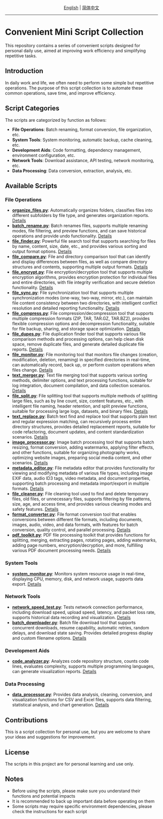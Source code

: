 <p align="center">
  <a href="./README_EN.md">English</a> |
  <a href="./README.md">简体中文</a> 
</p>

----

# Convenient Mini Script Collection

This repository contains a series of convenient scripts designed for personal daily use, aimed at improving work efficiency and simplifying repetitive tasks.

## Introduction

In daily work and life, we often need to perform some simple but repetitive operations. The purpose of this script collection is to automate these common operations, save time, and improve efficiency.

## Script Categories

The scripts are categorized by function as follows:

- **File Operations**: Batch renaming, format conversion, file organization, etc.
- **System Tools**: System monitoring, automatic backup, cache cleaning, etc.
- **Development Aids**: Code formatting, dependency management, environment configuration, etc.
- **Network Tools**: Download assistance, API testing, network monitoring, etc.
- **Data Processing**: Data conversion, extraction, analysis, etc.

## Available Scripts

### File Operations

- **[organize_files.py](file_operations/organize_files.py)**: Automatically organizes folders, classifies files into different subfolders by file type, and generates organization reports. [Details](file_operations/README_EN.md)
- **[batch_rename.py](file_operations/batch_rename.py)**: Batch renames files, supports multiple renaming modes, file filtering, and preview functions, and can save historical operations and provide undo functionality. [Details](file_operations/README_EN.md)
- **[file_finder.py](file_operations/file_finder.py)**: Powerful file search tool that supports searching for files by name, content, size, date, etc., and provides various sorting and output format options. [Details](file_operations/README_EN.md)
- **[file_compare.py](file_operations/file_compare.py)**: File and directory comparison tool that can identify and display differences between files, as well as compare directory structures and contents, supporting multiple output formats. [Details](file_operations/README_EN.md)
- **[file_encrypt.py](file_operations/file_encrypt.py)**: File encryption/decryption tool that supports multiple encryption algorithms, provides encryption protection for individual files and entire directories, with file integrity verification and secure deletion functionality. [Details](file_operations/README_EN.md)
- **[file_sync.py](file_operations/file_sync.py)**: File synchronization tool that supports multiple synchronization modes (one-way, two-way, mirror, etc.), can maintain file content consistency between two directories, with intelligent conflict resolution and detailed reporting functionality. [Details](file_operations/README_EN.md)
- **[file_compress.py](file_operations/file_compress.py)**: File compression/decompression tool that supports multiple compression formats (ZIP, TAR, TAR.GZ, TAR.BZ2), provides flexible compression options and decompression functionality, suitable for file backup, sharing, and storage space optimization. [Details](file_operations/README_EN.md)
- **[file_dupes.py](file_operations/file_dupes.py)**: File duplication finder tool that supports various file comparison methods and processing options, can help clean disk space, remove duplicate files, and generate detailed duplicate file reports. [Details](file_operations/README_EN.md)
- **[file_monitor.py](file_operations/file_monitor.py)**: File monitoring tool that monitors file changes (creation, modification, deletion, renaming) in specified directories in real-time, can automatically record, back up, or perform custom operations when files change. [Details](file_operations/README_EN.md)
- **[text_merger.py](file_operations/text_merger.py)**: Text file merging tool that supports various sorting methods, delimiter options, and text processing functions, suitable for log integration, document compilation, and data collection scenarios. [Details](file_operations/README_EN.md)
- **[file_split.py](file_operations/file_split.py)**: File splitting tool that supports multiple methods of splitting large files, such as by line count, size, content features, etc., with intelligent file naming, header retention, and split preview functions, suitable for processing large logs, datasets, and binary files. [Details](file_operations/README_EN.md)
- **[text_replace.py](file_operations/text_replace.py)**: Batch text find and replace tool that supports plain text and regular expression matching, can recursively process entire directory structures, provides detailed replacement reports, suitable for code refactoring, document updates, and content standardization scenarios. [Details](file_operations/README_EN.md)
- **[image_processor.py](file_operations/image_processor.py)**: Image batch processing tool that supports batch resizing, format conversion, adding watermarks, applying filter effects, and other functions, suitable for organizing photography works, optimizing website images, preparing social media content, and other scenarios. [Details](file_operations/README_EN.md)
- **[metadata_editor.py](file_operations/metadata_editor.py)**: File metadata editor that provides functionality for viewing and modifying metadata of various file types, including image EXIF data, audio ID3 tags, video metadata, and document properties, supporting batch processing and metadata import/export in multiple formats. [Details](file_operations/README_EN.md)
- **[file_cleaner.py](file_operations/file_cleaner.py)**: File cleaning tool used to find and delete temporary files, old files, or unnecessary files, supports filtering by file patterns, size, age, and access time, and provides various cleaning modes and safety features. [Details](file_operations/README_EN.md)
- **[format_converter.py](file_operations/format_converter.py)**: File format conversion tool that enables conversions between different file formats, including documents, images, audio, video, and data formats, with features for batch conversion, quality control, and parallel processing. [Details](file_operations/README_EN.md)
- **[pdf_toolkit.py](file_operations/pdf_toolkit.py)**: PDF file processing toolkit that provides functions for splitting, merging, extracting pages, rotating pages, adding watermarks, adding page numbers, encryption/decryption, and more, fulfilling various PDF document processing needs. [Details](file_operations/README_EN.md)

### System Tools

- **[system_monitor.py](system_tools/system_monitor.py)**: Monitors system resource usage in real-time, displaying CPU, memory, disk, and network usage, supports data export. [Details](system_tools/README_EN.md)

### Network Tools

- **[network_speed_test.py](network_tools/network_speed_test.py)**: Tests network connection performance, including download speed, upload speed, latency, and packet loss rate, supports historical data recording and visualization. [Details](network_tools/README_EN.md)
- **[batch_downloader.py](network_tools/batch_downloader.py)**: Batch file download tool that supports concurrent downloads, resume capability, automatic retries, random delays, and download state saving. Provides detailed progress display and custom filename options. [Details](network_tools/README_EN.md)

### Development Aids

- **[code_analyzer.py](dev_tools/code_analyzer.py)**: Analyzes code repository structure, counts code lines, evaluates complexity, supports multiple programming languages, can generate visualization reports. [Details](dev_tools/README_EN.md)

### Data Processing

- **[data_processor.py](data_tools/data_processor.py)**: Provides data analysis, cleaning, conversion, and visualization functions for CSV and Excel files, supports data filtering, statistical analysis, and chart generation. [Details](data_tools/README_EN.md)

## Contributions

This is a script collection for personal use, but you are welcome to share your ideas and suggestions for improvement.

## License

The scripts in this project are for personal learning and use only.

## Notes

- Before using the scripts, please make sure you understand their functions and potential impacts
- It is recommended to back up important data before operating on them
- Some scripts may require specific environment dependencies, please check the instructions for each script 